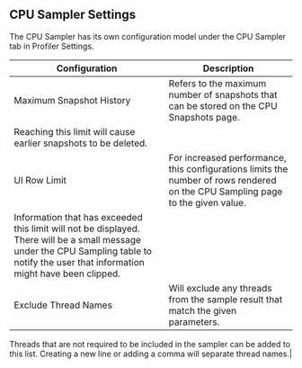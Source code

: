 ## CPU Sampler Settings

The CPU Sampler has its own configuration model under the CPU Sampler
tab in Profiler Settings.

|Configuration|Description|
|--- |--- |
|Maximum Snapshot History|Refers to the maximum number of snapshots that can be stored on the CPU Snapshots page.
Reaching this limit will cause earlier snapshots to be deleted.|
|UI Row Limit|For increased performance, this configurations limits the number of rows rendered on the CPU Sampling page to the given value.
Information that has exceeded this limit will not be displayed. There will be a small message under the CPU Sampling table to notify the user that information might have been clipped.|
|Exclude Thread Names|Will exclude any threads from the sample result that match the given parameters.
Threads that are not required to be included in the sampler can be added to this list.
Creating a new line or adding a comma will separate thread names.|
